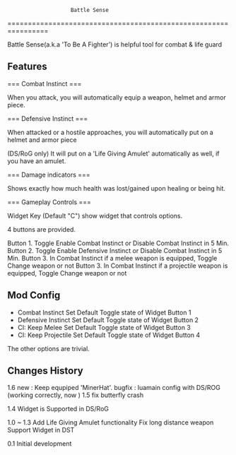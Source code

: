                         Battle Sense
================================================================

Battle Sense(a.k.a 'To Be A Fighter') is helpful tool for combat & life guard


Features 
------------------------------ 

=== Combat Instinct === 

When you attack, you will automatically equip a weapon, helmet and armor piece. 

=== Defensive Instinct === 

When attacked or a hostile approaches, you will automatically put on a helmet and armor piece

(DS/RoG only) It will put on a 'Life Giving Amulet' automatically as well, if you have an amulet. 


=== Damage indicators === 

Shows exactly how much health was lost/gained upon healing or being hit.


=== Gameplay Controls === 

Widget Key (Default "C") show widget that controls options.  

4 buttons are provided. 

Button 1. Toggle Enable Combat Instinct or Disable Combat Instinct in 5 Min. 
Button 2. Toggle Enable Defensive Instinct or Disable Combat Instinct in 5 Min. 
Button 3. In Combat Instinct if a melee weapon is equipped, Toggle Change weapon or not 
Button 3. In Combat Instinct if a projectile weapon is equipped, Toggle Change weapon or not 



Mod Config
------------------------------ 

* Combat Instinct 
Set Default Toggle state of Widget Button 1 
* Defensive Instinct 
Set Default Toggle state of Widget Button 2 
* CI: Keep Melee 
Set Default Toggle state of Widget Button 3 
* CI: Keep Projectile 
Set Default Toggle state of Widget Button 4 

The other options are trivial. 



Changes History 
---------------------
1.6
  new : Keep equpiped 'MinerHat'.
  bugfix : luamain config with DS/ROG (working correctly, now ) 
1.5
  fix butterfly crash

1.4
  Widget is Supported in DS/RoG

1.0 ~ 1.3
  Add Life Giving Amulet functionality
  Fix long distance weapon
  Support Widget in DST

0.1 
  Initial development 

